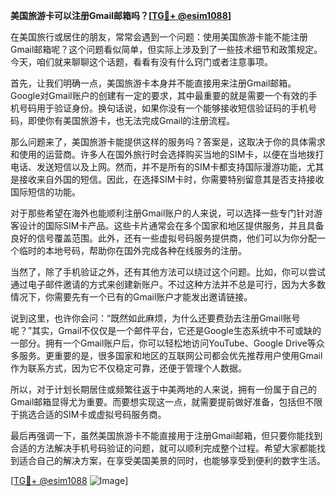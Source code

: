 **美国旅游卡可以注册Gmail邮箱吗？[[TG💪+ @esim1088](https://t.me/s/esim1088)]**

在美国旅行或居住的朋友，常常会遇到一个问题：使用美国旅游卡能不能注册Gmail邮箱呢？这个问题看似简单，但实际上涉及到了一些技术细节和政策规定。今天，咱们就来聊聊这个话题，看看有没有什么窍门或者注意事项。

首先，让我们明确一点，美国旅游卡本身并不能直接用来注册Gmail邮箱。Google对Gmail账户的创建有一定的要求，其中最重要的就是需要一个有效的手机号码用于验证身份。换句话说，如果你没有一个能够接收短信验证码的手机号码，即使你有美国旅游卡，也无法完成Gmail的注册流程。

那么问题来了，美国旅游卡能提供这样的服务吗？答案是，这取决于你的具体需求和使用的运营商。许多人在国外旅行时会选择购买当地的SIM卡，以便在当地拨打电话、发送短信以及上网。然而，并不是所有的SIM卡都支持国际漫游功能，尤其是接收来自外国的短信。因此，在选择SIM卡时，你需要特别留意其是否支持接收国际短信的功能。

对于那些希望在海外也能顺利注册Gmail账户的人来说，可以选择一些专门针对游客设计的国际SIM卡产品。这些卡片通常会在多个国家和地区提供服务，并且具备良好的信号覆盖范围。此外，还有一些虚拟号码服务提供商，他们可以为你分配一个临时的本地号码，帮助你在国外完成各种在线服务的注册。

当然了，除了手机验证之外，还有其他方法可以绕过这个问题。比如，你可以尝试通过电子邮件邀请的方式来创建新账户。不过这种方法并不总是可行，因为大多数情况下，你需要先有一个已有的Gmail账户才能发出邀请链接。

说到这里，也许你会问：“既然如此麻烦，为什么还要费劲去注册Gmail账号呢？”其实，Gmail不仅仅是一个邮件平台，它还是Google生态系统中不可或缺的一部分。拥有一个Gmail账户后，你可以轻松地访问YouTube、Google Drive等众多服务。更重要的是，很多国家和地区的互联网公司都会优先推荐用户使用Gmail作为联系方式，因为它不仅稳定可靠，还便于管理个人数据。

所以，对于计划长期居住或频繁往返于中美两地的人来说，拥有一份属于自己的Gmail邮箱显得尤为重要。而要想实现这一点，就需要提前做好准备，包括但不限于挑选合适的SIM卡或虚拟号码服务商。

最后再强调一下，虽然美国旅游卡不能直接用于注册Gmail邮箱，但只要你能找到合适的方法解决手机号码验证的问题，就可以顺利完成整个过程。希望大家都能找到适合自己的解决方案，在享受美国美景的同时，也能够享受到便利的数字生活。

[[TG💪+ @esim1088](https://t.me/s/esim1088) ![Image](https://i.postimg.cc/4NQfJmqS/Snipaste-2025-05-13-00-14-12.png)]